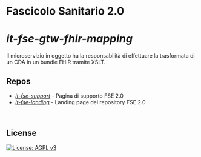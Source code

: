 # Fascicolo Sanitario 2.0

# _it-fse-gtw-fhir-mapping_

Il microservizio in oggetto ha la responsabilità di effettuare la trasformata di un CDA in un bundle FHIR tramite XSLT.
<br/>

## Repos
- [*it-fse-support*](https://github.com/ministero-salute/it-fse-support) - Pagina di supporto FSE 2.0
- [*it-fse-landing*](https://github.com/ministero-salute/it-fse-landing) - Landing page dei repository FSE 2.0

<br/>

## License

[![License: AGPL v3](https://img.shields.io/badge/License-AGPL_v3-blue.svg)](https://www.gnu.org/licenses/agpl-3.0)

